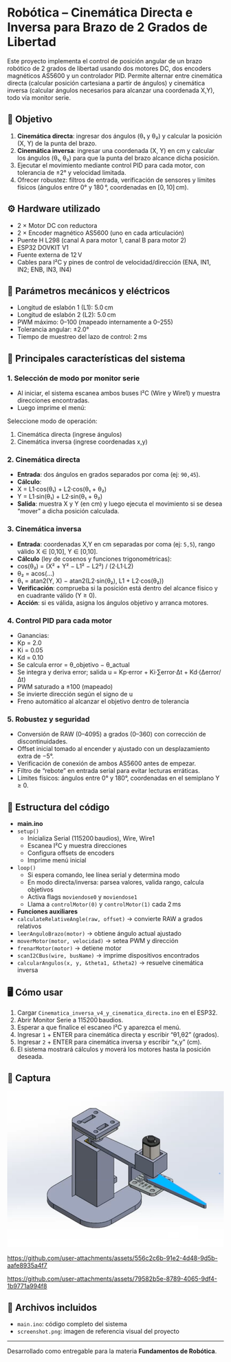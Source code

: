 # Robótica – Cinemática Directa e Inversa para Brazo de 2 Grados de Libertad

Este proyecto implementa el control de posición angular de un brazo robótico de 2 grados de libertad usando dos motores DC, dos encoders magnéticos AS5600 y un controlador PID. Permite alternar entre cinemática directa (calcular posición cartesiana a partir de ángulos) y cinemática inversa (calcular ángulos necesarios para alcanzar una coordenada X,Y), todo vía monitor serie.

## 🎯 Objetivo

1. **Cinemática directa**: ingresar dos ángulos (θ₁ y θ₂) y calcular la posición (X, Y) de la punta del brazo.  
2. **Cinemática inversa**: ingresar una coordenada (X, Y) en cm y calcular los ángulos (θ₁, θ₂) para que la punta del brazo alcance dicha posición.  
3. Ejecutar el movimiento mediante control PID para cada motor, con tolerancia de ±2° y velocidad limitada.  
4. Ofrecer robustez: filtros de entrada, verificación de sensores y límites físicos (ángulos entre 0° y 180 °, coordenadas en [0, 10] cm).

## ⚙️ Hardware utilizado

- 2 × Motor DC con reductora  
- 2 × Encoder magnético AS5600 (uno en cada articulación)  
- Puente H L298 (canal A para motor 1, canal B para motor 2)  
- ESP32 DOVKIT V1  
- Fuente externa de 12 V  
- Cables para I²C y pines de control de velocidad/dirección (ENA, IN1, IN2; ENB, IN3, IN4)

## 📐 Parámetros mecánicos y eléctricos

- Longitud de eslabón 1 (L1): 5.0 cm  
- Longitud de eslabón 2 (L2): 5.0 cm  
- PWM máximo: 0–100 (mapeado internamente a 0–255)  
- Tolerancia angular: ±2.0°  
- Tiempo de muestreo del lazo de control: 2 ms  

## 🧠 Principales características del sistema

### 1. Selección de modo por monitor serie

- Al iniciar, el sistema escanea ambos buses I²C (Wire y Wire1) y muestra direcciones encontradas.  
- Luego imprime el menú:
  
Seleccione modo de operación:
1. Cinemática directa (ingrese ángulos)
2. Cinemática inversa (ingrese coordenadas x,y)


### 2. Cinemática directa

- **Entrada**: dos ángulos en grados separados por coma (ej: `90,45`).  
- **Cálculo**:  
- X = L1·cos(θ₁) + L2·cos(θ₁ + θ₂)  
- Y = L1·sin(θ₁) + L2·sin(θ₁ + θ₂)  
- **Salida**: muestra X y Y (en cm) y luego ejecuta el movimiento si se desea “mover” a dicha posición calculada.

### 3. Cinemática inversa

- **Entrada**: coordenadas X,Y en cm separadas por coma (ej: `5,5`), rango válido X ∈ [0,10], Y ∈ [0,10].  
- **Cálculo** (ley de cosenos y funciones trigonométricas):  
- cos(θ₂) = (X² + Y² − L1² − L2²) / (2·L1·L2)  
- θ₂ = acos(...)  
- θ₁ = atan2(Y, X) − atan2(L2·sin(θ₂), L1 + L2·cos(θ₂))  
- **Verificación**: comprueba si la posición está dentro del alcance físico y en cuadrante válido (Y ≥ 0).  
- **Acción**: si es válida, asigna los ángulos objetivo y arranca motores.

### 4. Control PID para cada motor

- Ganancias:  
- Kp = 2.0  
- Ki = 0.05  
- Kd = 0.10  
- Se calcula error = θ_objetivo − θ_actual  
- Se integra y deriva error; salida u = Kp·error + Ki·∑error·Δt + Kd·(Δerror/Δt)  
- PWM saturado a ±100 (mapeado)  
- Se invierte dirección según el signo de u  
- Freno automático al alcanzar el objetivo dentro de tolerancia

### 5. Robustez y seguridad

- Conversión de RAW (0–4095) a grados (0–360) con corrección de discontinuidades.  
- Offset inicial tomado al encender y ajustado con un desplazamiento extra de −5°.  
- Verificación de conexión de ambos AS5600 antes de empezar.  
- Filtro de “rebote” en entrada serial para evitar lecturas erráticas.  
- Límites físicos: ángulos entre 0° y 180°, coordenadas en el semiplano Y ≥ 0.

## 📁 Estructura del código

- **main.ino**  
- `setup()`  
  - Inicializa Serial (115200 baudios), Wire, Wire1  
  - Escanea I²C y muestra direcciones  
  - Configura offsets de encoders  
  - Imprime menú inicial  
- `loop()`  
  - Si espera comando, lee línea serial y determina modo  
  - En modo directa/inversa: parsea valores, valida rango, calcula objetivos  
  - Activa flags `moviendose0` y `moviendose1`  
  - Llama a `controlMotor(0)` y `controlMotor(1)` cada 2 ms  
- **Funciones auxiliares**  
- `calculateRelativeAngle(raw, offset)` → convierte RAW a grados relativos  
- `leerAnguloBrazo(motor)` → obtiene ángulo actual ajustado  
- `moverMotor(motor, velocidad)` → setea PWM y dirección  
- `frenarMotor(motor)` → detiene motor  
- `scanI2CBus(wire, busName)` → imprime dispositivos encontrados  
- `calcularAngulos(x, y, &theta1, &theta2)` → resuelve cinemática inversa  

## 🖥️ Cómo usar

1. Cargar `Cinematica_inversa_v4_y_cinematica_directa.ino` en el ESP32.  
2. Abrir Monitor Serie a 115200 baudios.  
3. Esperar a que finalice el escaneo I²C y aparezca el menú.  
4. Ingresar `1` + ENTER para cinemática directa y escribir “θ1,θ2” (grados).  
5. Ingresar `2` + ENTER para cinemática inversa y escribir “x,y” (cm).  
6. El sistema mostrará cálculos y moverá los motores hasta la posición deseada.  

## 📸 Captura

![Captura del proyecto](screenshot.png)


https://github.com/user-attachments/assets/556c2c6b-91e2-4d48-9d5b-aafe8935a4f7



https://github.com/user-attachments/assets/79582b5e-8789-4065-9df4-1b9771a994f8


## 📁 Archivos incluidos

- `main.ino`: código completo del sistema
- `screenshot.png`: imagen de referencia visual del proyecto


---

Desarrollado como entregable para la materia **Fundamentos de Robótica**.  
